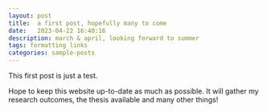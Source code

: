 ```yaml
---
layout: post
title:  a first post, hopefully many to come
date:   2023-04-22 16:40:16
description: march & april, looking forward to summer
tags: formatting links
categories: sample-posts
---
```

This first post is just a test. 

Hope to keep this website up-to-date as much as possible. It will gather my research outcomes, the thesis available and many other things!
